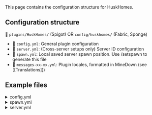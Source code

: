 This page contains the configuration structure for HuskHomes.

## Configuration structure
📁 `plugins/HuskHomes/` (Spigot) OR `config/huskhomes/` (Fabric, Sponge)
  - 📄 `config.yml`: General plugin configuration
  - 📄 `server.yml`: (Cross-server setups only) Server ID configuration
  - 📄 `spawn.yml`: Local saved server spawn position. Use /setspawn to generate this file
  - 📄 `messages-xx-xx.yml`: Plugin locales, formatted in MineDown (see [[Translations]])

## Example files
<details>
<summary>config.yml</summary>

```yaml
# ┏━━━━━━━━━━━━━━━━━━━━━━━━━━━━━━┓
# ┃       HuskHomes Config       ┃
# ┃    Developed by William278   ┃
# ┣━━━━━━━━━━━━━━━━━━━━━━━━━━━━━━┛
# ┣╸ Information: https://william278.net/project/huskhomes
# ┗╸ Documentation: https://william278.net/docs/huskhomes
language: en-gb
check_for_updates: true
database:
  # Database connection settings
  type: SQLITE
  mysql:
    credentials:
      host: localhost
      port: 3306
      database: HuskHomes
      username: root
      password: pa55w0rd
      parameters: ?autoReconnect=true&useSSL=false&useUnicode=true&characterEncoding=UTF-8
    connection_pool:
      # MySQL connection pool properties
      size: 12
      idle: 12
      lifetime: 1800000
      keepalive: 30000
      timeout: 20000
  table_names:
    home_data: huskhomes_homes
    warp_data: huskhomes_warps
    teleport_data: huskhomes_teleports
    player_data: huskhomes_users
    saved_position_data: huskhomes_saved_positions
    position_data: huskhomes_position_data
general:
  # General plugin settings
  max_homes: 10
  max_public_homes: 10
  stack_permission_limits: false
  permission_restrict_warps: false
  overwrite_existing_homes_warps: true
  teleport_warmup_time: 5
  teleport_warmup_display: ACTION_BAR
  teleport_request_expiry_time: 60
  strict_tpa_here_requests: true
  case_insensitive_names: false
  allow_unicode_names: false
  allow_unicode_descriptions: true
  back_command_return_by_death: true
  back_command_save_teleport_event: false
  list_items_per_page: 12
  asynchronous_teleports: true
  play_sound_effects: true
  sound_effects:
    teleportation_complete: entity.enderman.teleport
    teleport_request_received: entity.experience_orb.pickup
    teleportation_cancelled: entity.item.break
    teleportation_warmup: block.note_block.banjo
  brigadier_tab_completion: true
cross_server:
  # Enable teleporting across proxied servers. Requires MySQL
  enabled: false
  messenger_type: PLUGIN_MESSAGE
  cluster_id: ''
  global_spawn:
    enabled: false
    warp_name: Spawn
  global_respawning: false
  redis_credentials:
    host: localhost
    port: 6379
    password: ''
    use_ssl: false
rtp:
  # Random teleport (/rtp) command settings
  cooldown_length: 10
  radius: 5000
  spawn_radius: 500
  distribution_mean: 0.75
  distribution_deviation: 2.0
  restricted_worlds:
    - world_nether
    - world_the_end
economy:
  # Charge for certain actions (requires Vault)
  enabled: false
  # Use this currency for payments (works only with RedisEconomy), defaults to Vault currency
  redis_economy_name: vault
  free_home_slots: 5
  costs:
    additional_home_slot: 100.0
    random_teleport: 25.0
    make_home_public: 50.0
    back_command: 0.0
map_hook:
  # Display public homes/warps on your web map (supports Dynmap and BlueMap)
  enabled: true
  show_public_homes: true
  show_warps: true
# Disabled commands (e.g. ['/home', '/warp'] to disable /home and /warp)
disabled_commands: []
```
</details>

<details>
<summary>spawn.yml</summary>

You should generate this file in-game with the `/setspawn` command.
```yaml
# ┏━━━━━━━━━━━━━━━━━━━━━━━━━━━━━━┓
# ┃ Server /spawn location cache ┃
# ┃ Edit in-game using /setspawn ┃
# ┗━━━━━━━━━━━━━━━━━━━━━━━━━━━━━━┛
x: 0.0
y: 64.0
z: 0.0
yaw: 180.0
pitch: 0.0
world_name: world
world_uuid: 00000000-0000-0000-0000-000000000000
```
</details>

<details>
<summary>server.yml</summary>

This file is only present if your server uses cross-server mode to run HuskHomes on a proxy network.
```yaml
# ┏━━━━━━━━━━━━━━━━━━━━━━━━━━━━━━┓
# ┃  HuskHomes Server ID config  ┃
# ┃    Developed by William278   ┃
# ┣━━━━━━━━━━━━━━━━━━━━━━━━━━━━━━┛
# ┣╸ This file should contain the ID of this server as defined in your proxy config.
# ┣╸ If you join it using /server alpha, then set it to 'alpha' (case-sensitive)
# ┗╸ You only need to touch this if you're using cross-server mode.
name: beta
```

</details>